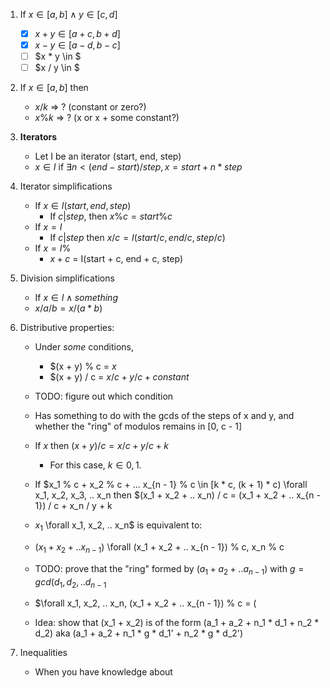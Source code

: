 
1. If $x \in [a, b] \wedge y \in [c, d]$
    - [x] $x + y \in [a + c, b + d]$
    - [x] $x - y \in [a - d, b - c]$
    - [ ] $x * y \in $
    - [ ] $x / y \in $

2. If $x \in [a, b]$ then
    - $x / k$ => ? (constant or zero?)
    - $x \% k$ => ? (x or x + some constant?)

3. **Iterators**
    - Let I be an iterator (start, end, step)
    - $x \in I$ if $\exists n < (end - start) / step, x = start + n * step$

4. Iterator simplifications
    - If $x \in I(start, end, step)$
        - If $c | step$, then $x \% c = start \% c$
    - If $x = I$
        - If $c | step$ then $x / c = I(start / c, end / c, step / c)$
    - If $x = I$%
        - $x + c$ = I(start + c, end + c, step)

5. Division simplifications
    - If $x \in I \wedge {something}$
    - $x / a / b = x / (a * b)$

6. Distributive properties:
    - Under _some_ conditions,
        - $(x + y) % c = $x % c + y % c + {constant}$
        - $(x + y) / c = $x / c + y / c + {constant}$
    - TODO: figure out which condition
    - Has something to do with the gcds of the steps of x and y, and whether the "ring" of modulos remains in [0, c - 1]

    - If $x % c + y % c \in [k * c, (k + 1) * c) \forall x, y$ then $(x + y) / c = x / c + y / c + k$ 
        - For this case, $k \in {0, 1}$.

    - If $x_1 % c + x_2 % c + ... x_{n - 1} % c \in [k * c, (k + 1) * c) \forall x_1, x_2, x_3, .. x_n then $(x_1 + x_2 + .. x_n) / c = (x_1 + x_2 + .. x_{n - 1}) / c + x_n / y + k
    - $x_1 % c + x_2 % c + ... x_{n - 1} % c \in [k * c, (k + 1) * c]$ \forall x_1, x_2, .. x_n$ is equivalent to:
    - $(x_1 + x_2 + .. x_{n - 1}) % c + x_n % c \in [k * c, (k + 1) * c]$ \forall (x_1 + x_2 + .. x_{n - 1}) % c, x_n % c
    - TODO: prove that the "ring" formed by $(a_1 + a_2 + .. a_{n - 1}) % c$ with $g = gcd(d_1, d_2, .. d_{n - 1}$
    - $\forall x_1, x_2, .. x_n, (x_1 + x_2 + .. x_{n - 1}) % c = (
    - Idea: show that (x_1 + x_2) is of the form (a_1 + a_2 + n_1 * d_1 + n_2 * d_2) aka (a_1 + a_2 + n_1 * g * d_1' + n_2 * g * d_2')

7. Inequalities
    - When you have knowledge about


